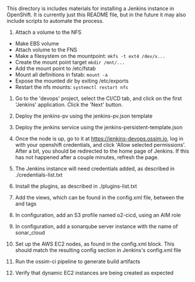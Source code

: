 This directory is includes materials for installing a Jenkins instance in OpenShift.
It is currently just this README file, but in the future it may also include scripts
to automate the process.

1. Attach a volume to the NFS
  * Make EBS volume
  * Attach volume to the FNS
  * Make a filesystem on the mountpoint: `mkfs -t ext4 /dev/x...`
  * Create the mount point target `mkdir /mnt/...`
  * Add the mount point to /etc/fstab
  * Mount all definitions in fstab: `mount -a`
  * Expose the mounted dir by exiting /etc/exports
  * Restart the nfs mounts: `systemctl restart nfs`

1. Go to the 'devops' project, select the CI/CD tab, and click on the first 'Jenkins' application. Click the 'Next' button.

1. Deploy the jenkins-pv using the jenkins-pv.json template

1. Deploy the jenkins service using the jenkins-persistent-template.json

1. Once the node is up, go to it at https://jenkins-devops.ossim.io, log in with your openshift credentials, and click 'Allow selected permissions'. After a bit, you should be redirected to the home page of Jenkins. If this has not happened after a couple minutes, refresh the page.

1. The Jenkins instance will need credentials added, as described in ./credentials-list.txt

1. Install the plugins, as described in ./plugins-list.txt

1. Add the views, which can be found in the config.xml file, between the <views> and </views> tags

1. In configuration, add an S3 profile named o2-cicd, using an AIM role

1. In configuration, add a sonarqube server instance with the name of sonar_cloud

1. Set up the AWS EC2 nodes, as found in the config.xml block. This should match the resulting config section in Jenkins's config.xml file

1. Run the ossim-ci pipeline to generate build artifacts

1. Verify that dynamic EC2 instances are being created as expected

